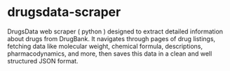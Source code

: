 # drugsdata-scraper
DrugsData web scraper ( python ) designed to extract detailed information about drugs from DrugBank. It navigates through pages of drug listings, fetching data like molecular weight, chemical formula, descriptions, pharmacodynamics, and more, then saves this data in a clean and well structured JSON format.
